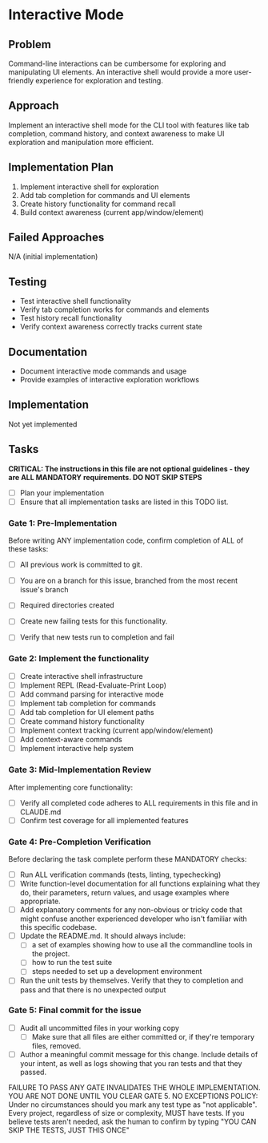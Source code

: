 # Interactive Mode

## Problem
Command-line interactions can be cumbersome for exploring and manipulating UI elements. An interactive shell would provide a more user-friendly experience for exploration and testing.

## Approach
Implement an interactive shell mode for the CLI tool with features like tab completion, command history, and context awareness to make UI exploration and manipulation more efficient.

## Implementation Plan
1. Implement interactive shell for exploration
2. Add tab completion for commands and UI elements
3. Create history functionality for command recall
4. Build context awareness (current app/window/element)

## Failed Approaches
N/A (initial implementation)

## Testing
- Test interactive shell functionality
- Verify tab completion works for commands and elements
- Test history recall functionality
- Verify context awareness correctly tracks current state

## Documentation
- Document interactive mode commands and usage
- Provide examples of interactive exploration workflows

## Implementation
Not yet implemented

## Tasks
**CRITICAL: The instructions in this file are not optional guidelines - they are ALL MANDATORY requirements. DO NOT SKIP STEPS**

- [ ] Plan your implementation
- [ ] Ensure that all implementation tasks are listed in this TODO list. 

### Gate 1: Pre-Implementation 

Before writing ANY implementation code, confirm completion of ALL of these tasks:
- [ ] All previous work is committed to git.
- [ ] You are on a branch for this issue, branched from the most recent issue's branch
- [ ] Required directories created
- [ ] Create new failing tests for this functionality.
- [ ] Verify that new tests run to completion and fail


### Gate 2: Implement the functionality

- [ ] Create interactive shell infrastructure
- [ ] Implement REPL (Read-Evaluate-Print Loop)
- [ ] Add command parsing for interactive mode
- [ ] Implement tab completion for commands
- [ ] Add tab completion for UI element paths
- [ ] Create command history functionality
- [ ] Implement context tracking (current app/window/element)
- [ ] Add context-aware commands
- [ ] Implement interactive help system

### Gate 3: Mid-Implementation Review 

After implementing core functionality:
- [ ] Verify all completed code adheres to ALL requirements in this file and in CLAUDE.md
- [ ] Confirm test coverage for all implemented features

### Gate 4: Pre-Completion Verification

Before declaring the task complete perform these MANDATORY checks:
- [ ] Run ALL verification commands (tests, linting, typechecking)
- [ ] Write function-level documentation for all functions explaining what they do, their parameters, return values, and usage examples where appropriate.
- [ ] Add explanatory comments for any non-obvious or tricky code that might confuse another experienced developer who isn't familiar with this specific codebase.
- [ ] Update the README.md. It should always include:
	- [ ] a set of examples showing how to use all the commandline tools in the project. 
	- [ ] how to run the test suite
	- [ ] steps needed to set up a development environment
- [ ] Run the unit tests by themselves. Verify that they to completion and pass and that there is no unexpected output

### Gate 5: Final commit for the issue 
- [ ] Audit all uncommitted files in your working copy
	- [ ] Make sure that all files are either committed or, if they're temporary files, removed.
- [ ] Author a meaningful commit message for this change. Include details of your intent, as well as logs showing that you ran tests and that they passed.

FAILURE TO PASS ANY GATE INVALIDATES THE WHOLE IMPLEMENTATION. 
YOU ARE NOT DONE UNTIL YOU CLEAR GATE 5.
NO EXCEPTIONS POLICY: Under no circumstances should you mark any test type as "not applicable". Every project, regardless of size or complexity, MUST have tests. If you believe tests aren't needed, ask the human to confirm by typing "YOU CAN SKIP THE TESTS, JUST THIS ONCE"